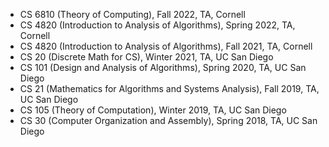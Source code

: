 - CS 6810 (Theory of Computing), Fall 2022, TA, Cornell
- CS 4820 (Introduction to Analysis of Algorithms), Spring 2022, TA, Cornell
- CS 4820 (Introduction to Analysis of Algorithms), Fall 2021, TA, Cornell
- CS 20 (Discrete Math for CS), Winter 2021, TA, UC San Diego
- CS 101 (Design and Analysis of Algorithms), Spring 2020, TA, UC San Diego
- CS 21 (Mathematics for Algorithms and Systems Analysis), Fall 2019, TA, UC San Diego
- CS 105 (Theory of Computation), Winter 2019, TA, UC San Diego
- CS 30 (Computer Organization and Assembly), Spring 2018, TA, UC San Diego

